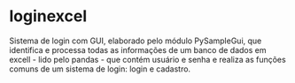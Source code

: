# loginexcel

Sistema de login com GUI, elaborado pelo módulo PySampleGui, que identifica e processa todas as informações de um banco de dados em excell - lido pelo pandas - que contém usuário e senha e realiza as funções comuns de um sistema de login: login e cadastro.
